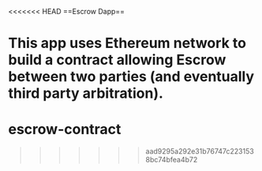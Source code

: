 <<<<<<< HEAD
==Escrow Dapp==

This app uses Ethereum network to build a contract allowing Escrow between two parties (and eventually third party arbitration).
=======
# escrow-contract
>>>>>>> aad9295a292e31b76747c2231538bc74bfea4b72
